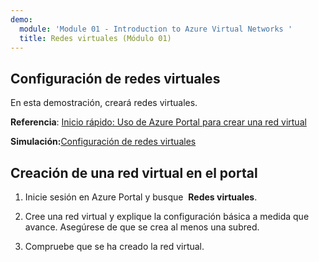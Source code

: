 ```yaml
---
demo:
  module: 'Module 01 - Introduction to Azure Virtual Networks '
  title: Redes virtuales (Módulo 01)
---
```

## Configuración de redes virtuales

En esta demostración, creará redes virtuales.

**Referencia**: [Inicio rápido: Uso de Azure Portal para crear una red virtual](https://docs.microsoft.com/azure/virtual-network/quick-create-portal)

**Simulación:**[Configuración de redes virtuales](https://mslabs.cloudguides.com/guides/AZ-700%20Lab%20Simulation%20-%20Design%20and%20implement%20a%20virtual%20network%20in%20Azure)

## Creación de una red virtual en el portal

1.  Inicie sesión en Azure Portal y busque  **Redes virtuales**.

1.  Cree una red virtual y explique la configuración básica a medida que avance. Asegúrese de que se crea al menos una subred. 

1.  Compruebe que se ha creado la red virtual.
